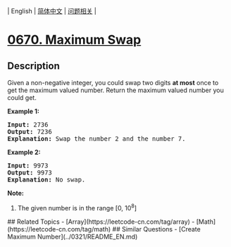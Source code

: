 
| English | [简体中文](README.md) | [问题相关](QUESTION.md) |
# [0670. Maximum Swap](https://leetcode-cn.com/problems/maximum-swap/)
## Description
<p>
Given a non-negative integer, you could swap two digits <b>at most</b> once to get the maximum valued number. Return the maximum valued number you could get.
</p>

<p><b>Example 1:</b><br />
<pre>
<b>Input:</b> 2736
<b>Output:</b> 7236
<b>Explanation:</b> Swap the number 2 and the number 7.
</pre>
</p>

<p><b>Example 2:</b><br />
<pre>
<b>Input:</b> 9973
<b>Output:</b> 9973
<b>Explanation:</b> No swap.
</pre>
</p>


<p><b>Note:</b><br>
<ol>
<li>The given number is in the range [0, 10<sup>8</sup>]</li>
</ol>
</p>
## Related Topics
- [Array](https://leetcode-cn.com/tag/array)
- [Math](https://leetcode-cn.com/tag/math)
## Similar Questions
- [Create Maximum Number](../0321/README_EN.md)
